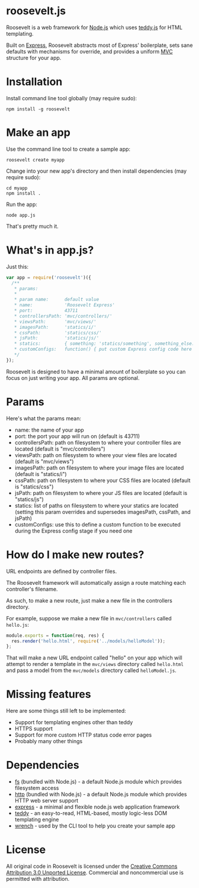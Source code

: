 roosevelt.js
=

Roosevelt is a web framework for <a href='http://nodejs.org/'>Node.js</a> which uses <a href='https://github.com/kethinov/teddy'>teddy.js</a> for HTML templating.

Built on <a href='http://expressjs.com/'>Express</a>, Roosevelt abstracts most of Express' boilerplate, sets sane defaults with mechanisms for override, and provides a uniform <a href='http://en.wikipedia.org/wiki/Model%E2%80%93view%E2%80%93controller'>MVC</a> structure for your app.

Installation
=

Install command line tool globally (may require sudo):

```
npm install -g roosevelt
```
Make an app
=

Use the command line tool to create a sample app:

```
roosevelt create myapp
```

Change into your new app's directory and then install dependencies (may require sudo):

```
cd myapp
npm install .
```

Run the app:

```
node app.js
```

That's pretty much it.

What's in app.js?
=

Just this:

```js
var app = require('roosevelt')({
  /**
   * params:
   * 
   * param name:      default value
   * name:            'Roosevelt Express'
   * port:            43711
   * controllersPath: 'mvc/controllers/'
   * viewsPath:       'mvc/views/'
   * imagesPath:      'statics/i/'
   * cssPath:         'statics/css/'
   * jsPath:          'statics/js/'
   * statics:         { something: 'statics/something', something_else: 'statics/something_else' }
   * customConfigs:   function() { put custom Express config code here }
   */
});
```

Roosevelt is designed to have a minimal amount of boilerplate so you can focus on just writing your app. All params are optional.

Params
=

Here's what the params mean:

- name: the name of your app
- port: the port your app will run on (default is 43711)
- controllersPath: path on filesystem to where your controller files are located (default is "mvc/controllers")
- viewsPath: path on filesystem to where your view files are located (default is "mvc/views")
- imagesPath: path on filesystem to where your image files are located (default is "statics/i")
- cssPath: path on filesystem to where your CSS files are located (default is "statics/css")
- jsPath: path on filesystem to where your JS files are located (default is "statics/js")
- statics: list of paths on filesystem to where your statics are located (setting this param overrides and supersedes imagesPath, cssPath, and jsPath)
- customConfigs: use this to define a custom function to be executed during the Express config stage if you need one

How do I make new routes?
=

URL endpoints are defined by controller files.

The Roosevelt framework will automatically assign a route matching each controller's filename.

As such, to make a new route, just make a new file in the controllers directory.

For example, suppose we make a new file in `mvc/controllers` called `hello.js`:

```js
module.exports = function(req, res) {
  res.render('hello.html', require('../models/helloModel'));
};
```

That will make a new URL endpoint called "hello" on your app which will attempt to render a template in the `mvc/views` directory called `hello.html` and pass a model from the `mvc/models` directory called `helloModel.js`.

Missing features
=

Here are some things still left to be implemented:

- Support for templating engines other than teddy
- HTTPS support
- Support for more custom HTTP status code error pages
- Probably many other things

Dependencies
=

- <a href='http://nodejs.org/api/fs.html'>fs</a> (bundled with Node.js) - a default Node.js module which provides filesystem access
- <a href='http://nodejs.org/api/http.html'>http</a> (bundled with Node.js) - a default Node.js module which provides HTTP web server support
- <a href='http://expressjs.com/'>express</a> - a minimal and flexible node.js web application framework
- <a href='https://github.com/kethinov/teddy'>teddy</a> - an easy-to-read, HTML-based, mostly logic-less DOM templating engine
- <a href='https://github.com/ryanmcgrath/wrench-js'>wrench</a> - used by the CLI tool to help you create your sample app

License
=

All original code in Roosevelt is licensed under the <a href='http://creativecommons.org/licenses/by/3.0/deed.en_US'>Creative Commons Attribution 3.0 Unported License</a>. Commercial and noncommercial use is permitted with attribution.